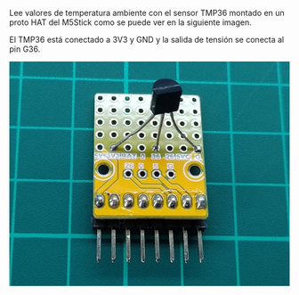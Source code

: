 Lee valores de temperatura ambiente con el sensor TMP36 montado en un proto HAT del M5Stick como se puede ver en la siguiente imagen.

El TMP36 está conectado a 3V3 y GND y la salida de tensión se conecta al pin G36.

![alt text](TMP36Hat.png)
